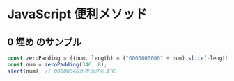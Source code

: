 # JavaScript 便利メソッド

## 0 埋め のサンプル

```js
const zeroPadding = ((num, length) = ("0000000000" + num).slice(-length));
const num = zeroPadding(346, 8);
alert(num); // 00000346が表示されます。
```

